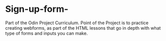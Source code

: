 # Sign-up-form-
Part of the Odin Project Curriculum.  Point of the Project is to practice creating webforms, as part of the HTML lessons that go in depth with what type of forms and inputs you can make.

